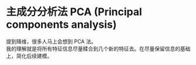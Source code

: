 # 主成分分析法 PCA (Principal components analysis)
提到降维，很多人马上会想到 PCA 法。  
我的理解就是将所有特征信息尽量糅合到几个新的特征去。在尽量保留信息的基础上，简化后续建模。  


